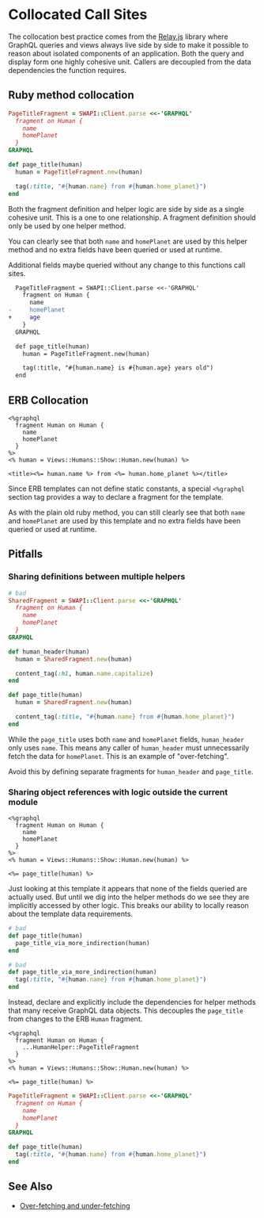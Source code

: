 # Collocated Call Sites

The collocation best practice comes from the [Relay.js](https://facebook.github.io/relay/) library where GraphQL queries and views always live side by side to make it possible to reason about isolated components of an application. Both the query and display form one highly cohesive unit. Callers are decoupled from the data dependencies the function requires.

## Ruby method collocation

``` ruby
PageTitleFragment = SWAPI::Client.parse <<-'GRAPHQL'
  fragment on Human {
    name
    homePlanet
  }
GRAPHQL

def page_title(human)
  human = PageTitleFragment.new(human)

  tag(:title, "#{human.name} from #{human.home_planet}")
end
```

Both the fragment definition and helper logic are side by side as a single cohesive unit. This is a one to one relationship. A fragment definition should only be used by one helper method.

You can clearly see that both `name` and `homePlanet` are used by this helper method and no extra fields have been queried or used at runtime.

Additional fields maybe queried without any change to this functions call sites.

``` diff
  PageTitleFragment = SWAPI::Client.parse <<-'GRAPHQL'
    fragment on Human {
      name
-     homePlanet
+     age
    }
  GRAPHQL

  def page_title(human)
    human = PageTitleFragment.new(human)

    tag(:title, "#{human.name} is #{human.age} years old")
  end
```

## ERB Collocation

``` erb
<%graphql
  fragment Human on Human {
    name
    homePlanet
  }
%>
<% human = Views::Humans::Show::Human.new(human) %>

<title><%= human.name %> from <%= human.home_planet %></title>
```

Since ERB templates can not define static constants, a special `<%graphql` section tag provides a way to declare a fragment for the template.

As with the plain old ruby method, you can still clearly see that both `name` and `homePlanet` are used by this template and no extra fields have been queried or used at runtime.

## Pitfalls

### Sharing definitions between multiple helpers

``` ruby
# bad
SharedFragment = SWAPI::Client.parse <<-'GRAPHQL'
  fragment on Human {
    name
    homePlanet
  }
GRAPHQL

def human_header(human)
  human = SharedFragment.new(human)

  content_tag(:h1, human.name.capitalize)
end

def page_title(human)
  human = SharedFragment.new(human)

  content_tag(:title, "#{human.name} from #{human.home_planet}")
end
```

While the `page_title` uses both `name` and `homePlanet` fields, `human_header` only uses `name`. This means any caller of `human_header` must unnecessarily fetch the data for `homePlanet`. This is an example of "over-fetching".

Avoid this by defining separate fragments for `human_header` and `page_title`.

### Sharing object references with logic outside the current module

``` erb
<%graphql
  fragment Human on Human {
    name
    homePlanet
  }
%>
<% human = Views::Humans::Show::Human.new(human) %>

<%= page_title(human) %>
```

Just looking at this template it appears that none of the fields queried are actually used. But until we dig into the helper methods do we see they are implicitly accessed by other logic. This breaks our ability to locally reason about the template data requirements.

``` ruby
# bad
def page_title(human)
  page_title_via_more_indirection(human)
end

# bad
def page_title_via_more_indirection(human)
  tag(:title, "#{human.name} from #{human.home_planet}")
end
```

Instead, declare and explicitly include the dependencies for helper methods that many receive GraphQL data objects. This decouples the `page_title` from changes to the ERB `Human` fragment.

``` erb
<%graphql
  fragment Human on Human {
    ...HumanHelper::PageTitleFragment
  }
%>
<% human = Views::Humans::Show::Human.new(human) %>

<%= page_title(human) %>
```

``` ruby
PageTitleFragment = SWAPI::Client.parse <<-'GRAPHQL'
  fragment on Human {
    name
    homePlanet
  }
GRAPHQL

def page_title(human)
  tag(:title, "#{human.name} from #{human.home_planet}")
end
```

## See Also

* [Over-fetching and under-fetching](over-under-fetching.md)
